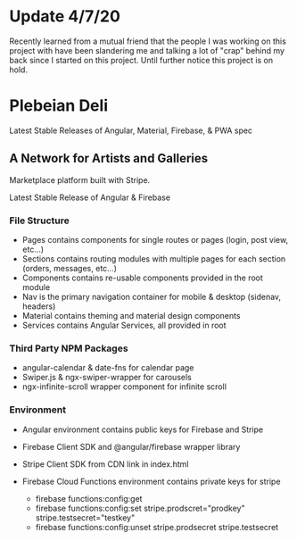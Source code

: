 # Update 4/7/20
Recently learned from a mutual friend that the people I was working on this project with have been slandering me and talking a lot of "crap" behind my back since I started on this project. Until further notice this project is on hold.

# Plebeian Deli

Latest Stable Releases of Angular, Material, Firebase, & PWA spec

## A Network for Artists and Galleries

Marketplace platform built with Stripe.

Latest Stable Release of Angular & Firebase

### File Structure
- Pages contains components for single routes or pages (login, post view, etc...)
- Sections contains routing modules with multiple pages for each section (orders, messages, etc...)
- Components contains re-usable components provided in the root module
- Nav is the primary navigation container for mobile & desktop (sidenav, headers)
- Material contains theming and material design components
- Services contains Angular Services, all provided in root

### Third Party NPM Packages
- angular-calendar & date-fns for calendar page
- Swiper.js & ngx-swiper-wrapper for carousels
- ngx-infinite-scroll wrapper component for infinite scroll

### Environment
- Angular environment contains public keys for Firebase and Stripe
- Firebase Client SDK and @angular/firebase wrapper library
- Stripe Client SDK from CDN link in index.html

- Firebase Cloud Functions environment contains private keys for stripe
    - firebase functions:config:get
    - firebase functions:config:set stripe.prodscret="prodkey" stripe.testsecret="testkey"
    - firebase functions:config:unset stripe.prodsecret stripe.testsecret
